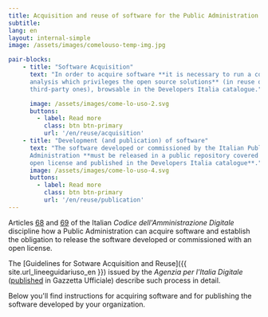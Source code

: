 ```yaml
---
title: Acquisition and reuse of software for the Public Administration 
subtitle: 
lang: en
layout: internal-simple
image: /assets/images/comelouso-temp-img.jpg

pair-blocks:
    - title: "Software Acquisition"
      text: "In order to acquire software **it is necessary to run a comparative
      analysis which privileges the open source solutions** (in reuse or
      third-party ones), browsable in the Developers Italia catalogue."

      image: /assets/images/come-lo-uso-2.svg
      buttons:
        - label: Read more 
          class: btn btn-primary
          url: '/en/reuse/acquisition'
    - title: "Development (and publication) of software"
      text: "The software developed or commissioned by the Italian Public
      Administration **must be released in a public repository covered by an
      open license and published in the Developers Italia catalogue**."
      image: /assets/images/come-lo-uso-4.svg
      buttons:
        - label: Read more 
          class: btn btn-primary
          url: '/en/reuse/publication'
---
```


Articles [68](https://docs.italia.it/italia/piano-triennale-ict/codice-amministrazione-digitale-docs/it/v2017-12-13/_rst/capo6_art68.html) and [69](https://docs.italia.it/italia/piano-triennale-ict/codice-amministrazione-digitale-docs/it/v2017-12-13/_rst/capo6_art69.html) of the Italian *Codice dell'Amministrazione Digitale* discipline how a Public Administration can acquire software and establish the obligation to release the software developed or commissioned with an open license.

The [Guidelines for Sotware Acquisition and Reuse]({{ site.url_lineeguidariuso_en }}) issued by the *Agenzia per
l'Italia Digitale*
([published](https://www.gazzettaufficiale.it/eli/id/2019/05/23/19A03233/sg) in Gazzetta Ufficiale) describe
 such process in detail.

Below you'll find instructions for acquiring software and for publishing the software developed by your organization.

